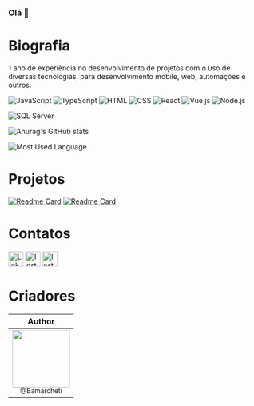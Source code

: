 ### Olá 👋


# Biografia

1 ano de experiência no desenvolvimento de projetos com o uso de diversas tecnologias, para desenvolvimento mobile, web, automações e outros.

![JavaScript](https://img.shields.io/badge/JavaScript-323330?style=for-the-badge&logo=javascript&logoColor=F7DF1E)
![TypeScript](https://img.shields.io/badge/TypeScript-007ACC?style=for-the-badge&logo=typescript&logoColor=white)
![HTML](https://img.shields.io/badge/HTML5-E34F26?style=for-the-badge&logo=html5&logoColor=white)
![CSS](https://img.shields.io/badge/CSS3-1572B6?style=for-the-badge&logo=css3&logoColor=white)
![React](https://img.shields.io/badge/React-20232A?style=for-the-badge&logo=react&logoColor=61DAFB)
![Vue.js](https://img.shields.io/badge/Vue.js-35495E?style=for-the-badge&logo=vuedotjs&logoColor=4FC08D)
![Node.js](https://img.shields.io/badge/Node.js-339933?style=for-the-badge&logo=nodedotjs&logoColor=white)

![SQL Server](https://img.shields.io/badge/Microsoft%20SQL%20Server-CC2927?style=for-the-badge&logo=microsoft%20sql%20server&logoColor=white)

![Anurag's GitHub stats](https://github-readme-stats.vercel.app/api?username=Bamarcheti&show_icons=true&theme=radical)

![Most Used Language](https://github-readme-stats.vercel.app/api/top-langs/?username=Bamarcheti&show_icons=true&theme=radical)

# Projetos
[![Readme Card](https://github-readme-stats.vercel.app/api/pin/?username=Bamarcheti&repo=MeuCurriculo)](https://github.com/Bamarcheti/MeuCurriculo)
[![Readme Card](https://github-readme-stats.vercel.app/api/pin/?username=Bamarcheti&repo=Portfolio)](https://github.com/Bamarcheti/Portfolio)


# Contatos
[<img src='https://img.shields.io/badge/LinkedIn-0077B5?style=for-the-badge&logo=linkedin&logoColor=white' alt='Linkedin' height='30'>](https://linkedin.com/in/barbara-marcheti-fiorin)
[<img src='https://img.shields.io/badge/Instagram-E4405F?style=for-the-badge&logo=instagram&logoColor=white' alt='Instagram' height='30'>](https://www.instagram.com/ba_marcheti/)
[<img src='https://img.shields.io/badge/Gmail-D14836?style=for-the-badge&logo=gmail&logoColor=white' alt='Instagram' height='30'>](https://mail.google.com/mail/u/0/#inbox?compose=CllgCJfpJzMRbtdmfPVGSlMNJhNzwcRFWMLTQtKdzXHkCKNnrjwHVlZcsZlKtNVBKKxGjpwBjGV)


# Criadores

|                                                                                                                                                    Author                                                                                                                                                     |  
| :--------------------------------------------------------------------------------------------------------------------------------------------------------------------------------------------------------------------------------------------------------------------------------------------------------: | 
| [<img src="https://github.com/bamarcheti.png?size=115" width=115><br><sub>@Bamarcheti</sub>](https://github.com/Bamarcheti) <br> |
